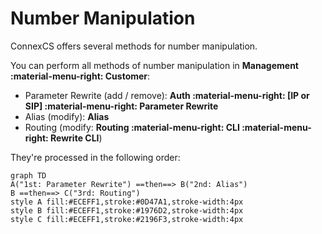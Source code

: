 # Number Manipulation

ConnexCS offers several methods for number manipulation.

You can perform all methods of number manipulation in **Management :material-menu-right: Customer**:

+ Parameter Rewrite (add / remove): **Auth :material-menu-right: [IP or SIP] :material-menu-right: Parameter Rewrite**
+ Alias (modify): **Alias**
+ Routing (modify: **Routing :material-menu-right: CLI :material-menu-right: Rewrite CLI**)

They're processed in the following order:
```mermaid
graph TD
A("1st: Parameter Rewrite") ==then==> B("2nd: Alias") 
B ==then==> C("3rd: Routing")
style A fill:#ECEFF1,stroke:#0D47A1,stroke-width:4px
style B fill:#ECEFF1,stroke:#1976D2,stroke-width:4px
style C fill:#ECEFF1,stroke:#2196F3,stroke-width:4px
```

